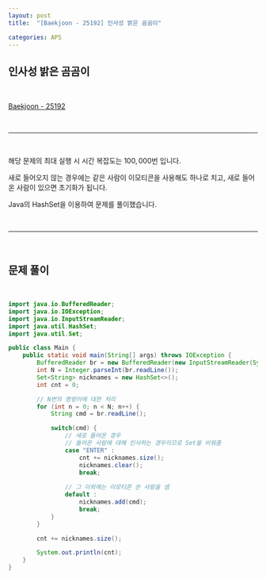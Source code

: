 ```yaml
---
layout: post
title:  "[Baekjoon - 25192] 인사성 밝은 곰곰이"

categories: APS
---
```


## 인사성 밝은 곰곰이

<br>

[Baekjoon - 25192](https://www.acmicpc.net/problem/25192)

<br>

***

<br>

해당 문제의 최대 실행 시 시간 복잡도는 $100,000$번 입니다.

새로 들어오지 않는 경우에는 같은 사람이 이모티콘을 사용해도 하나로 치고, 새로 들어온 사람이 있으면 초기화가 됩니다.

Java의 HashSet을 이용하여 문제를 풀이했습니다.

<br>

***

<br>

## 문제 풀이

<br>

```java
import java.io.BufferedReader;
import java.io.IOException;
import java.io.InputStreamReader;
import java.util.HashSet;
import java.util.Set;

public class Main {
    public static void main(String[] args) throws IOException {
        BufferedReader br = new BufferedReader(new InputStreamReader(System.in));
        int N = Integer.parseInt(br.readLine());
        Set<String> nicknames = new HashSet<>();
        int cnt = 0;

        // N번의 명렁어에 대한 처리
        for (int n = 0; n < N; n++) {
            String cmd = br.readLine();

            switch(cmd) {
                // 새로 들어온 경우
                // 들어온 사람에 대해 인사하는 경우이므로 Set을 비워줌
                case "ENTER" :
                    cnt += nicknames.size();
                    nicknames.clear();
                    break;
                    
                // 그 이외에는 이모티콘 쓴 사람을 셈
                default :
                    nicknames.add(cmd);
                    break;
            }
        }

        cnt += nicknames.size();

        System.out.println(cnt);
    }
}
```